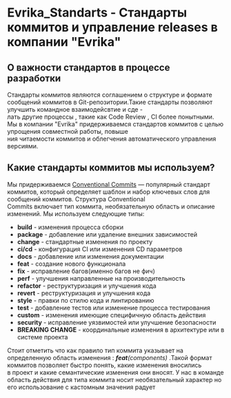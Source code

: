 # Evrika_Standarts - Стандарты коммитов и управление releases в компании "Evrika"

## О важности стандартов в процессе разработки

Стандарты коммитов являются соглашением о структуре и формате сообщений коммитов в Git-репозитории.Такие стандарты позволяют улучшить командное взаимодейсвтие и сде - \
лать другие процессы , такие как Code Review , CI более понытными. Мы в компании "Evrika" придерживаемся стандартов коммитов с целью упрощения совместной работы, повыше \
ния читаемости коммитов и облегчения автоматического управления версиями.

## Какие стандарты коммитов мы используем?

Мы придерживаемся [Conventional Commits](https://www.conventionalcommits.org/ru/v1.0.0/) — популярный стандарт коммитов, который определяет шаблон и набор ключевых слов для сообщений коммитов. Структура Conventional \
Commits включает тип коммита, необязательную область и описание изменений. Мы используем следующие типы: 

+ __build__ - изменения процесса сборки
+ __package__ - добавление или удаление внешних зависимостей
+ __change__ - стандартные изменения по проекту
+ __ci/cd__ - конфигурация CI или изменения CD параметров
+ __docs__ - добавление или изменения документации
+ __feat__ - создание нового функционала
+ __fix__ - исправление багов(именно багов не фич)
+ __perf__ - улучшения направленные на производительность
+ __refactor__ - реструктуризация и улучшения кода
+ __revert__ - реструктуризация и улучшения кода
+ __style__ -  правки по стилю кода и линтированию
+ __test__ - добавление тестов или изменение процесса тестирования
+ __custom__ - изменения имеющие специфичную область действия
+ __security__ - исправление уязвимостей или улучшение безопасности
+ __BREAKING CHANGE__ - координальные изменения в архитектуре или в системе проекта

Стоит отметить что как правило тип коммита указывает на определенную область изменения : *__feat__(components)* .Такой формат коммитов позволяет быстро понять, какие изменения вносились \
в проект и какие семантические изменения они вносят. У нас в команде область действия для типа коммита носит необязательный характер но его использование с кастомным значения радует

## 